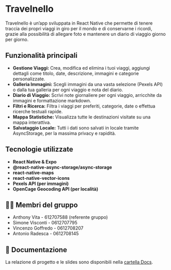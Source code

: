 # Travelnello

Travelnello è un’app sviluppata in React Native
che permette di tenere traccia dei propri viaggi in
giro per il mondo e di conservarne i ricordi, grazie
alla possibilità di allegare foto e mantenere un
diario di viaggio giorno per giorno.

## Funzionalità principali

- **Gestione Viaggi:** Crea, modifica ed elimina i tuoi viaggi, aggiungi dettagli come titolo, date, descrizione, immagini e categorie personalizzate.
- **Galleria Immagini:** Scegli immagini da una vasta selezione (Pexels API) o dalla tua galleria per ogni viaggio e nota del diario.
- **Diario di Viaggio:** Scrivi note giornaliere per ogni viaggio, arricchite da immagini e formattazione markdown.
- **Filtri e Ricerca:** Filtra i viaggi per preferiti, categorie, date o effettua ricerche testuali rapide.
- **Mappa Statistiche:** Visualizza tutte le destinazioni visitate su una mappa interattiva.
- **Salvataggio Locale:** Tutti i dati sono salvati in locale tramite AsyncStorage, per la massima privacy e rapidità.

## Tecnologie utilizzate

- **React Native & Expo**
- **@react-native-async-storage/async-storage**
- **react-native-maps**
- **react-native-vector-icons**
- **Pexels API (per immagini)**
- **OpenCage Geocoding API (per località)**

## 👨‍💻 Membri del gruppo

- Anthony Vita - 612707588 (referente gruppo)
- Simone Visconti - 0612707795
- Vincenzo Goffredo - 0612708207
- Antonio Radesca - 0612708145

## 📄 Documentazione

La relazione di progetto e le slides sono disponibili nella [cartella Docs](https://github.com/AnthonyVita007/Travel_Diary/tree/main/Docs).
